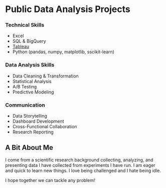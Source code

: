 # Public Data Analysis Projects

### Technical Skills
- Excel
- SQL & BigQuery
- [Tableau](https://public.tableau.com/app/profile/jessica.baxter/vizzes)
- Python (pandas, numpy, matplotlib, sscikit-learn)

### Data Analysis Skills
- Data Cleaning & Transformation
- Statistical Analysis
- A/B Testing
- Predictive Modeling

### Communication
- Data Storytelling
- Dashboard Development
- Cross-Functional Collaboration
- Research Reporting

## A Bit About Me

I come from a scientific research background collecting, analyzing, and presenting data I have collected from experiments I have run.
I am eager and quick to learn new things.
I love being challenged and I hate being idle.

I hope together we can tackle any problem!

